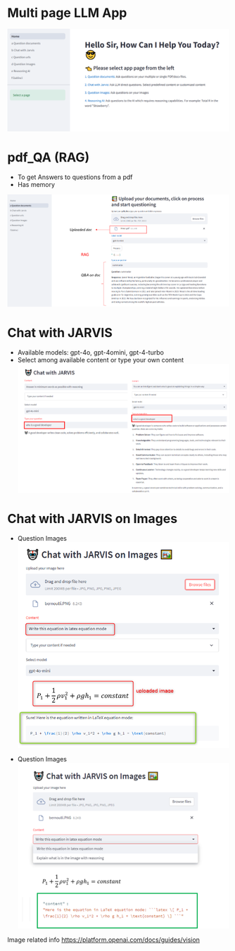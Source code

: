 # Multi page LLM App
![Alt-Text](Docs/Images/app_start.PNG)

# pdf_QA (RAG)
- To get Answers to questions from a pdf
- Has memory

![Alt-Text](Docs/Images/question_doc.PNG)


# Chat with JARVIS 
- Available models: gpt-4o, gpt-4omini, gpt-4-turbo
- Select among available content or type your own content
![Alt-Text](Docs/Images/jarvis_comparison.png)

# Chat with JARVIS on Images 
- Question Images
![Alt-Text](Docs/Images/chat_with_jarvis_image.png)


- Question Images
![Alt-Text](Docs/Images/chat_with_images.PNG)



Image related info 
https://platform.openai.com/docs/guides/vision

